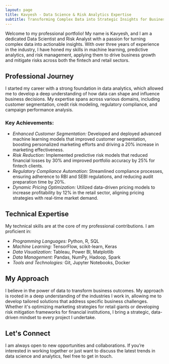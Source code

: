 ```yaml
---
layout: page
title: Kavyesh - Data Science & Risk Analytics Expertise
subtitle: Transforming Complex Data into Strategic Insights for Business Growth
---
```



Welcome to my professional portfolio! My name is Kavyesh, and I am a dedicated Data Scientist and Risk Analyst with a passion for turning complex data into actionable insights. With over three years of experience in the industry, I have honed my skills in machine learning, predictive analytics, and risk management, applying them to drive business growth and mitigate risks across both the fintech and retail sectors.

## Professional Journey

I started my career with a strong foundation in data analytics, which allowed me to develop a deep understanding of how data can shape and influence business decisions. My expertise spans across various domains, including customer segmentation, credit risk modeling, regulatory compliance, and campaign performance analysis.

### Key Achievements:
- *Enhanced Customer Segmentation:* Developed and deployed advanced machine learning models that improved customer segmentation, boosting personalized marketing efforts and driving a 20% increase in marketing effectiveness.
- *Risk Reduction:* Implemented predictive risk models that reduced financial losses by 30% and improved portfolio accuracy by 25% for fintech clients.
- *Regulatory Compliance Automation:* Streamlined compliance processes, ensuring adherence to RBI and SEBI regulations, and reducing audit preparation time by 20%.
- *Dynamic Pricing Optimization:* Utilized data-driven pricing models to increase profitability by 12% in the retail sector, aligning pricing strategies with real-time market demand.

## Technical Expertise

My technical skills are at the core of my professional contributions. I am proficient in:
- *Programming Languages:* Python, R, SQL
- *Machine Learning:* TensorFlow, scikit-learn, Keras
- *Data Visualization:* Tableau, Power BI, Matplotlib
- *Data Management:* Pandas, NumPy, Hadoop, Spark
- *Tools and Technologies:* Git, Jupyter Notebooks, Docker

## My Approach

I believe in the power of data to transform business outcomes. My approach is rooted in a deep understanding of the industries I work in, allowing me to develop tailored solutions that address specific business challenges. Whether it's optimizing marketing strategies for retail giants or developing risk mitigation frameworks for financial institutions, I bring a strategic, data-driven mindset to every project I undertake.

## Let's Connect

I am always open to new opportunities and collaborations. If you’re interested in working together or just want to discuss the latest trends in data science and analytics, feel free to get in touch.
